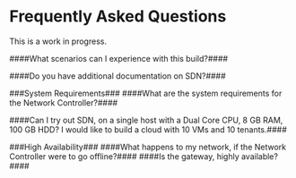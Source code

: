 Frequently Asked Questions
==========================

This is a work in progress.   

####What scenarios can I experience with this build?####

####Do you have additional documentation on SDN?####



###System Requirements###
####What are the system requirements for the Network Controller?####


####Can I try out SDN, on a single host with a Dual Core CPU, 8 GB RAM, 100 GB HDD?  I would like to build a cloud with 10 VMs and 10 tenants.####


###High Availability###
####What happens to my network, if the Network Controller were to go offline?####
####Is the gateway, highly available?####
